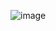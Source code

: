 ![image](https://github.com/itsakphyo/LSTM-with-Pytorch/assets/115863605/917b3ad1-bfef-42f7-835f-78a569b2d0d3)
